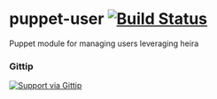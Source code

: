# puppet-user [![Build Status](https://secure.travis-ci.org/steakunderscore/puppet-user.png)](http://travis-ci.org/steakunderscore/puppet-user)

Puppet module for managing users leveraging heira

### Gittip
[![Support via Gittip](https://rawgithub.com/twolfson/gittip-badge/0.2.0/dist/gittip.png)](https://www.gittip.com/steakunderscore/)

